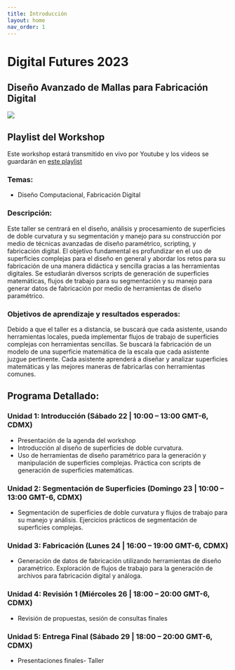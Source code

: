 ```yaml
---
title: Introducción
layout: home
nav_order: 1
---
```


# Digital Futures 2023
## Diseño Avanzado de Mallas para Fabricación Digital
![](../img/1.jpeg)
## Playlist del Workshop
Este workshop estará transmitido en vivo por Youtube y los videos se guardarán en [este playlist](https://www.youtube.com/playlist?list=PL_3uTO4quq3y-EKwOaT1RcxJH4JSxBqBz)
### Temas:
- Diseño Computacional, Fabricación Digital
### Descripción:
Este taller se centrará en el diseño, análisis y procesamiento de superficies de doble curvatura y su segmentación y manejo para su construcción por medio de técnicas avanzadas de diseño paramétrico, scripting, y fabricación digital. El objetivo fundamental es profundizar en el uso de superficies complejas para el diseño en general y abordar los retos para su fabricación de una manera didáctica y sencilla gracias a las herramientas digitales. 
Se estudiarán diversos scripts de generación de superficies matemáticas, flujos de trabajo para su segmentación y su manejo para generar datos de fabricación por medio de herramientas de diseño paramétrico. 
### Objetivos de aprendizaje y resultados esperados:
Debido a que el taller es a distancia, se buscará que cada asistente, usando herramientas locales, pueda implementar flujos de trabajo de superficies complejas con herramientas sencillas. Se buscará la fabricación de un modelo de una superficie matemática de la escala que cada asistente juzgue pertinente. 
Cada asistente aprenderá a diseñar y analizar superficies matemáticas y las mejores maneras de fabricarlas con herramientas comunes. 
## Programa Detallado:
### Unidad 1: Introducción (Sábado 22 | 10:00 – 13:00 GMT-6, CDMX)
- Presentación de la agenda del workshop
- Introducción al diseño de superficies de doble curvatura.
- Uso de herramientas de diseño paramétrico para la generación y manipulación de superficies complejas. Práctica con scripts de generación de superficies matemáticas.
### Unidad 2: Segmentación de Superficies (Domingo 23 | 10:00 – 13:00 GMT-6, CDMX)
- Segmentación de superficies de doble curvatura y flujos de trabajo para su manejo y análisis. Ejercicios prácticos de segmentación de superficies complejas.
### Unidad 3: Fabricación (Lunes 24 | 16:00 – 19:00 GMT-6, CDMX)
- Generación de datos de fabricación utilizando herramientas de diseño paramétrico. Exploración de flujos de trabajo para la generación de archivos para fabricación digital y análoga.
### Unidad 4: Revisión 1 (Miércoles 26 | 18:00 – 20:00 GMT-6, CDMX)
- Revisión de propuestas, sesión de consultas finales
### Unidad 5: Entrega Final (Sábado 29 | 18:00 – 20:00 GMT-6, CDMX)
- Presentaciones finales- Taller
